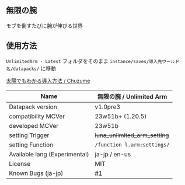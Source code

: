 ## 無限の腕
モブを倒すたびに腕が伸びる世界


## 使用方法
`UnlimitedArm - Latest` フォルダをそのまま `instance/saves/導入先ワールド名/datapacks/` に移動

[太陽でもわかる導入方法 / Chuzume](https://youtu.be/-cm0JMmt9-A)




| Name | 無限の腕 / Unlimited Arm |
| --- | --- |
| Datapack version | v1.0pre3 | 
| compatibility MCVer | 23w51b+ (1.20.5) |
| developed MCVer | 23w51b |
| setting Trigger | ~~luna_unlimited_arm_setting~~ |
| setting Function | `/function l.arm:settings/` |
| Available lang (Experimental) | ja-jp / en-us |
| License | MIT |
| Known Bugs (ja-jp) | [#1](https://github.com/luna724/datapack-collection/issues/1) |